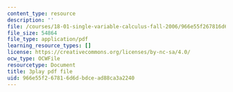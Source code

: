 ```yaml
---
content_type: resource
description: ''
file: /courses/18-01-single-variable-calculus-fall-2006/966e55f267816d6dbdcead88ca3a2240_BGE3wb7H2PA.pdf
file_size: 54864
file_type: application/pdf
learning_resource_types: []
license: https://creativecommons.org/licenses/by-nc-sa/4.0/
ocw_type: OCWFile
resourcetype: Document
title: 3play pdf file
uid: 966e55f2-6781-6d6d-bdce-ad88ca3a2240
---
```

